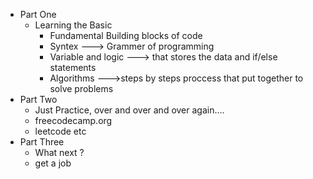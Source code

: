 - Part One
	- Learning the Basic
		- Fundamental Building blocks of code
		- Syntex ---> Grammer of programming
		- Variable and logic ---> that stores the data and if/else statements
		- Algorithms --->steps by steps proccess that put together to solve problems
- Part Two
	- Just Practice, over and over and over again....
	- freecodecamp.org
	- leetcode etc
- Part Three
	- What next ?
	- get a job